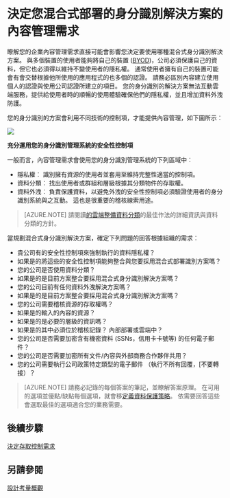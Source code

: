 <properties
    pageTitle="Azure Active Directory 混合式身分識別設計考量-決定內容管理需求 |Microsoft Azure"
    description="提供深入了解如何判斷您的企業內容管理需求。 通常使用者擁有自己的裝置可能會有會交替根據他所使用的應用程式的也多個的認證。 請務必區別內容建立使用個人的認證與使用公司認證所建立的項目。 您的身分識別的解決方案無法互動雲端服務，提供給使用者時的順暢的使用體驗確保他們的隱私權，並且增加資料外洩防護。"
    documentationCenter=""
    services="active-directory"
    authors="billmath"
    manager="femila"
    editor=""/>

<tags
    ms.service="active-directory"
    ms.devlang="na"
    ms.topic="article"
    ms.tgt_pltfrm="na"
    ms.workload="identity" 
    ms.date="08/08/2016"
    ms.author="billmath"/>

# <a name="determine-content-management-requirements-for-your-hybrid-identity-solution"></a>決定您混合式部署的身分識別解決方案的內容管理需求

瞭解您的企業內容管理需求直接可能會影響您決定要使用哪種混合式身分識別解決方案。 與多個裝置的使用者能夠將自己的裝置 ([BYOD](http://aka.ms/byodcg))，公司必須保護自己的資料，但它也必須得以維持不變使用者的隱私權。 通常使用者擁有自己的裝置可能會有會交替根據他所使用的應用程式的也多個的認證。 請務必區別內容建立使用個人的認證與使用公司認證所建立的項目。 您的身分識別的解決方案無法互動雲端服務，提供給使用者時的順暢的使用體驗確保他們的隱私權，並且增加資料外洩防護。 

您的身分識別的方案會利用不同技術的控制項，才能提供內容管理，如下圖所示︰
 
![](./media/hybrid-id-design-considerations/securitycontrols.png)

**充分運用您的身分識別管理系統的安全性控制項**

一般而言，內容管理需求會使用您的身分識別管理系統的下列區域中︰

- 隱私權︰ 識別擁有資源的使用者並套用至維持完整性適當的控制項。
- 資料分類︰ 找出使用者或群組和層級根據其分類物件的存取權。 
- 資料外洩︰ 負責保護資料，以避免外洩的安全性控制項必須驗證使用者的身分識別系統與之互動。 這也是很重要的稽核線索用途。

>[AZURE.NOTE]
請閱讀[的雲端整備資料分類](http://download.microsoft.com/download/0/A/3/0A3BE969-85C5-4DD2-83B6-366AA71D1FE3/Data-Classification-for-Cloud-Readiness.pdf)的最佳作法的詳細資訊與資料分類的方針。

當規劃混合式身分識別解決方案，確定下列問題的回答根據組織的需求︰

- 貴公司有的安全性控制項來強制執行的資料隱私權？
 - 如果是的將這些的安全性控制項能夠整合與您要採用混合式部署識別方案嗎？
- 您的公司是否使用資料分類？
 - 如果是的是目前方案整合要採用混合式身分識別解決方案嗎？
- 您的公司目前有任何資料外洩解決方案嗎？ 
 - 如果是的是目前方案整合要採用混合式身分識別解決方案嗎？
- 您的公司需要稽核資源的存取權嗎？
 - 如果是的輸入的內容的資源？
 - 如果是的是必要的層級的資訊嗎？
 - 如果是的其中必須位於稽核記錄？ 內部部署或雲端中？
- 您的公司是否需要加密含有機密資料 (SSNs，信用卡卡號等) 的任何電子郵件？
- 您的公司是否需要加密所有文件/內容與外部商務合作夥伴共用？
- 您的公司需要執行公司政策特定類型的電子郵件 （執行不所有回覆，[不要轉接）？
 
>[AZURE.NOTE]
請務必記錄的每個答案的筆記，並瞭解答案原理。 在可用的選項並優點/缺點每個選項，就會移[定義資料保護策略](active-directory-hybrid-identity-design-considerations-data-protection-strategy.md)。  依需要回答這些會選取最佳的選項適合您的業務需要。


## <a name="next-steps"></a>後續步驟
[決定存取控制需求](active-directory-hybrid-identity-design-considerations-accesscontrol-requirements.md)

## <a name="see-also"></a>另請參閱
[設計考量概觀](active-directory-hybrid-identity-design-considerations-overview.md)
